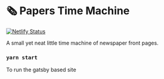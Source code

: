 # 🗞 Papers Time Machine

[![Netlify Status](https://api.netlify.com/api/v1/badges/762dce2a-b1c3-476e-ba52-350886af8fda/deploy-status)](https://app.netlify.com/sites/suspicious-engelbart-60a8e3/deploys)

A small yet neat little time machine of newspaper front pages.

### `yarn start`

To run the gatsby based site
